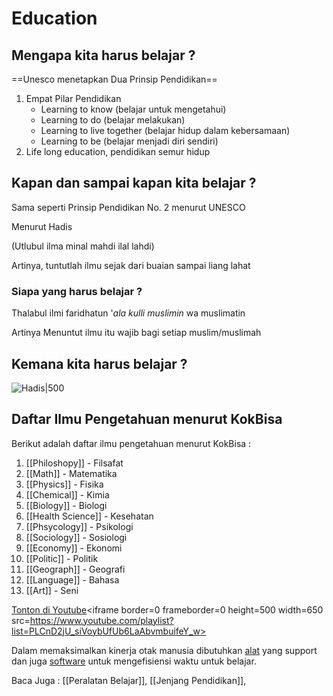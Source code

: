 # Education

## Mengapa kita harus belajar ?
==Unesco menetapkan Dua Prinsip Pendidikan==
1. Empat Pilar Pendidikan
	- Learning to know (belajar untuk mengetahui)
	- Learning to do (belajar melakukan)
	- Learning to live together (belajar hidup dalam kebersamaan)
	- Learning to be (belajar menjadi diri sendiri)
2. Life long education, pendidikan semur hidup

## Kapan dan sampai kapan kita belajar ?
Sama seperti Prinsip Pendidikan No. 2 menurut UNESCO

Menurut Hadis
>
(Utlubul ilma minal mahdi ilal lahdi)
>
Artinya, tuntutlah ilmu sejak dari buaian sampai liang lahat
 

### Siapa yang harus belajar ?
>
Thalabul ilmi faridhatun '_ala kulli muslimin_ wa muslimatin
>
Artinya Menuntut ilmu itu wajib bagi setiap muslim/muslimah


## Kemana kita harus belajar ?
![Hadis|500](https://i0.wp.com/pabrikjammasjid.com/hadits/wp-content/uploads/2021/12/utlubul-ilma-walau-bisshin-hadis-ini-menjelaskan-tentang-tuntutlah-ilmu-sampai-ke-negeri-cina.jpg?resize=735%2C413&ssl=1)



## Daftar Ilmu Pengetahuan menurut KokBisa
Berikut adalah daftar ilmu pengetahuan menurut KokBisa :
1. [[Philoshopy]] - Filsafat
2. [[Math]] - Matematika
3. [[Physics]] - Fisika
4. [[Chemical]] - Kimia
5. [[Biology]] - Biologi
6. [[Health Science]] - Kesehatan
7. [[Phsycology]] - Psikologi
8. [[Sociology]] - Sosiologi
9. [[Economy]] - Ekonomi
10. [[Politic]] - Politik
11. [[Geograph]] - Geografi
12. [[Language]] - Bahasa
13. [[Art]] - Seni


[Tonton di Youtube](https://www.youtube.com/playlist?list=PLCnD2jU_siVoybUfUb6LaAbvmbuifeY_w)<iframe border=0 frameborder=0 height=500 width=650 src=https://www.youtube.com/playlist?list=PLCnD2jU_siVoybUfUb6LaAbvmbuifeY_w></iframe>

Dalam memaksimalkan kinerja otak manusia dibutuhkan [alat](obsidian://open?vault=My%20Vault&file=Index%2F110%20Gear) yang support dan juga [software](obsidian://open?vault=My%20Vault&file=Index%2F120%20Software)
untuk mengefisiensi waktu untuk belajar.



Baca Juga  : [[Peralatan Belajar]], [[Jenjang Pendidikan]], 